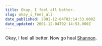 ```yaml
---
title: Okay, I feel all better.
slug: okay_i_feel_all
date_published: 2001-12-04T02:14:53.000Z
date_updated: 2001-12-04T02:14:53.000Z
---
```


Okay, I feel all better. Now go heal [Shannon](http://www.gringa.org/2001_12_02_archive.html#7620016).
